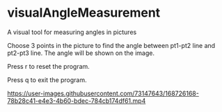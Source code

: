 # visualAngleMeasurement
A visual tool for measuring angles in pictures

Choose 3 points in the picture to find the angle between pt1-pt2 line and pt2-pt3 line.
The angle will be shown on the image.

Press r to reset the program.

Press q to exit the program.


https://user-images.githubusercontent.com/73147643/168726168-78b28c41-e4e3-4b60-bdec-784cb174df61.mp4

